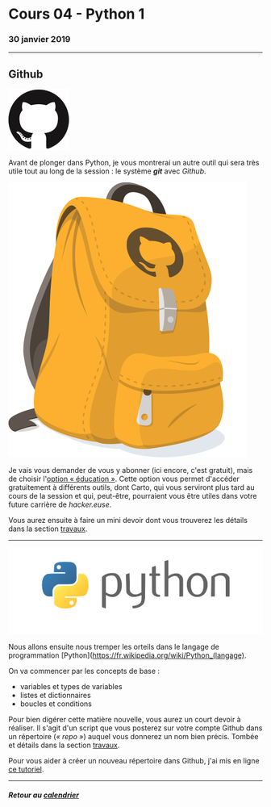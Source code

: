 # Cours 04 - Python 1

### 30 janvier 2019

-----

## Github

![](/assets/logo-github.png)

Avant de plonger dans Python, je vous montrerai un autre outil qui sera très utile tout au long de la session&nbsp;: le système _**git**_ avec *Github*.

![](/assets/github-backpack.png)

Je vais vous demander de vous y abonner (ici encore, c'est gratuit), mais de choisir l'[option «&nbsp;éducation&nbsp;»](https://education.github.com/pack). Cette option vous permet d'accéder gratuitement à différents outils, dont Carto, qui vous serviront plus tard au cours de la session et qui, peut-être, pourraient vous être utiles dans votre future carrière de *hacker.euse*.

Vous aurez ensuite à faire un mini devoir dont vous trouverez les détails dans la section [travaux](travaux.md#abonnement-à-github).

-----

![](/assets/python.png "Le langage python")

Nous allons ensuite nous tremper les orteils dans le langage de programmation [Python](https://fr.wikipedia.org/wiki/Python_(langage).

On va commencer par les concepts de base&nbsp;:

- variables et types de variables
- listes et dictionnaires
- boucles et conditions

Pour bien digérer cette matière nouvelle, vous aurez un court devoir à réaliser. Il s'agit d'un script que vous posterez sur votre compte Github dans un répertoire (_«&nbsp;repo&nbsp;»_) auquel vous donnerez un nom bien précis. Tombée et détails dans la section [travaux](travaux.md#devoir-1).

Pour vous aider à créer un nouveau répertoire dans Github, j'ai mis en ligne [ce tutoriel](https://medium.com/@jeanhuguesroy/comment-partager-votre-script-sur-github-9f7116d86034#.2tmiks68i).

-----

##### Retour au [calendrier](/calendrier.md)
